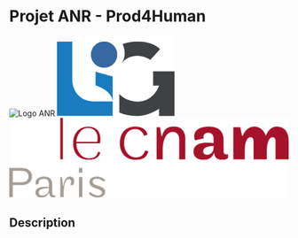 # Projet ANR - Prod4Human

![Logo ANR](https://pellierd.github.io/prod4human.github.io/logo/anr_logo.jpg) ![Logo LIG](logo/lig_logo.png) ![Logo CNAM](logo/cnam_logo.png)

## Description
